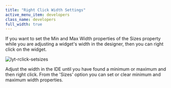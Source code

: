 ```yaml
---
title: "Right Click Width Settings"
active_menu_item: developers
class_name: developers
full_width: true
---
```



If you want to set the Min and Max Width properties of the Sizes property while you are adjusting a widget's width in the designer, then you can right click on the widget.

![lyt-rclick-setsizes](/img/docs/lyt-rclick-setsizes.zoom92.png)

Adjust the width in the IDE until you have found a minimum or maximum and then right click. From the 'Sizes' option you can set or clear minimum and maximum width properties.

